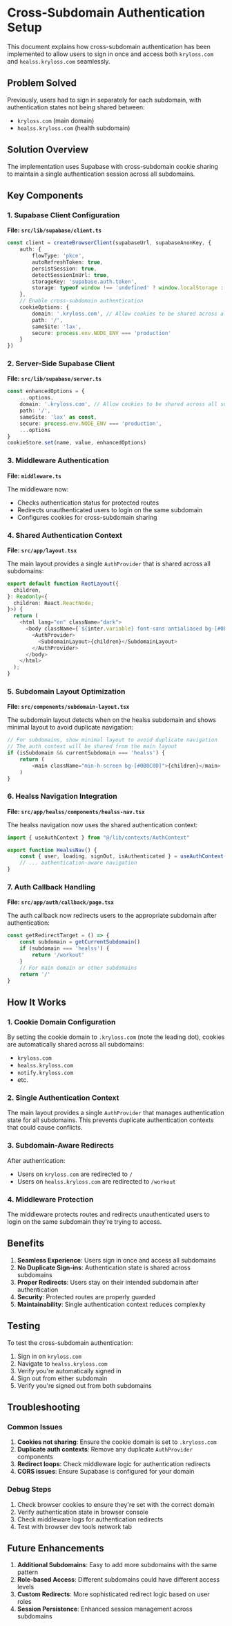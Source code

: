 # Cross-Subdomain Authentication Setup

This document explains how cross-subdomain authentication has been implemented to allow users to sign in once and access both `kryloss.com` and `healss.kryloss.com` seamlessly.

## Problem Solved

Previously, users had to sign in separately for each subdomain, with authentication states not being shared between:
- `kryloss.com` (main domain)
- `healss.kryloss.com` (health subdomain)

## Solution Overview

The implementation uses Supabase with cross-subdomain cookie sharing to maintain a single authentication session across all subdomains.

## Key Components

### 1. Supabase Client Configuration

**File: `src/lib/supabase/client.ts`**

```typescript
const client = createBrowserClient(supabaseUrl, supabaseAnonKey, {
    auth: {
        flowType: 'pkce',
        autoRefreshToken: true,
        persistSession: true,
        detectSessionInUrl: true,
        storageKey: 'supabase.auth.token',
        storage: typeof window !== 'undefined' ? window.localStorage : undefined
    },
    // Enable cross-subdomain authentication
    cookieOptions: {
        domain: '.kryloss.com', // Allow cookies to be shared across all subdomains
        path: '/',
        sameSite: 'lax',
        secure: process.env.NODE_ENV === 'production'
    }
})
```

### 2. Server-Side Supabase Client

**File: `src/lib/supabase/server.ts`**

```typescript
const enhancedOptions = {
    ...options,
    domain: '.kryloss.com', // Allow cookies to be shared across all subdomains
    path: '/',
    sameSite: 'lax' as const,
    secure: process.env.NODE_ENV === 'production',
    ...options
}
cookieStore.set(name, value, enhancedOptions)
```

### 3. Middleware Authentication

**File: `middleware.ts`**

The middleware now:
- Checks authentication status for protected routes
- Redirects unauthenticated users to login on the same subdomain
- Configures cookies for cross-subdomain sharing

### 4. Shared Authentication Context

**File: `src/app/layout.tsx`**

The main layout provides a single `AuthProvider` that is shared across all subdomains:

```typescript
export default function RootLayout({
  children,
}: Readonly<{
  children: React.ReactNode;
}>) {
  return (
    <html lang="en" className="dark">
      <body className={`${inter.variable} font-sans antialiased bg-[#0B0C0D] text-[#FBF7FA]`}>
        <AuthProvider>
          <SubdomainLayout>{children}</SubdomainLayout>
        </AuthProvider>
      </body>
    </html>
  );
}
```

### 5. Subdomain Layout Optimization

**File: `src/components/subdomain-layout.tsx`**

The subdomain layout detects when on the healss subdomain and shows minimal layout to avoid duplicate navigation:

```typescript
// For subdomains, show minimal layout to avoid duplicate navigation
// The auth context will be shared from the main layout
if (isSubdomain && currentSubdomain === 'healss') {
    return (
        <main className="min-h-screen bg-[#0B0C0D]">{children}</main>
    )
}
```

### 6. Healss Navigation Integration

**File: `src/app/healss/components/healss-nav.tsx`**

The healss navigation now uses the shared authentication context:

```typescript
import { useAuthContext } from "@/lib/contexts/AuthContext"

export function HealssNav() {
    const { user, loading, signOut, isAuthenticated } = useAuthContext()
    // ... authentication-aware navigation
}
```

### 7. Auth Callback Handling

**File: `src/app/auth/callback/page.tsx`**

The auth callback now redirects users to the appropriate subdomain after authentication:

```typescript
const getRedirectTarget = () => {
    const subdomain = getCurrentSubdomain()
    if (subdomain === 'healss') {
        return '/workout'
    }
    // For main domain or other subdomains
    return '/'
}
```

## How It Works

### 1. Cookie Domain Configuration

By setting the cookie domain to `.kryloss.com` (note the leading dot), cookies are automatically shared across all subdomains:
- `kryloss.com`
- `healss.kryloss.com`
- `notify.kryloss.com`
- etc.

### 2. Single Authentication Context

The main layout provides a single `AuthProvider` that manages authentication state for all subdomains. This prevents duplicate authentication contexts that could cause conflicts.

### 3. Subdomain-Aware Redirects

After authentication:
- Users on `kryloss.com` are redirected to `/`
- Users on `healss.kryloss.com` are redirected to `/workout`

### 4. Middleware Protection

The middleware protects routes and redirects unauthenticated users to login on the same subdomain they're trying to access.

## Benefits

1. **Seamless Experience**: Users sign in once and access all subdomains
2. **No Duplicate Sign-ins**: Authentication state is shared across subdomains
3. **Proper Redirects**: Users stay on their intended subdomain after authentication
4. **Security**: Protected routes are properly guarded
5. **Maintainability**: Single authentication context reduces complexity

## Testing

To test the cross-subdomain authentication:

1. Sign in on `kryloss.com`
2. Navigate to `healss.kryloss.com`
3. Verify you're automatically signed in
4. Sign out from either subdomain
5. Verify you're signed out from both subdomains

## Troubleshooting

### Common Issues

1. **Cookies not sharing**: Ensure the cookie domain is set to `.kryloss.com`
2. **Duplicate auth contexts**: Remove any duplicate `AuthProvider` components
3. **Redirect loops**: Check middleware logic for authentication redirects
4. **CORS issues**: Ensure Supabase is configured for your domain

### Debug Steps

1. Check browser cookies to ensure they're set with the correct domain
2. Verify authentication state in browser console
3. Check middleware logs for authentication redirects
4. Test with browser dev tools network tab

## Future Enhancements

1. **Additional Subdomains**: Easy to add more subdomains with the same pattern
2. **Role-based Access**: Different subdomains could have different access levels
3. **Custom Redirects**: More sophisticated redirect logic based on user roles
4. **Session Persistence**: Enhanced session management across subdomains
